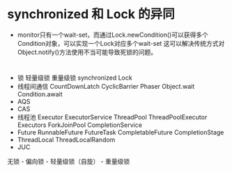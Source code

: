 # synchronized 和 Lock 的异同
- monitor只有一个wait-set，而通过Lock.newCondition()可以获得多个Condition对象，可以实现一个Lock对应多个wait-set
  这可以解决传统方式对Object.notify()方法使用不当可能导致死锁的问题。


#
- 锁 轻量级锁 重量级锁 synchronized Lock 
- 线程间通信 CountDownLatch CyclicBarrier Phaser Object.wait Condition.await
- AQS
- CAS
- 线程池 Executor ExecutorService ThreadPool ThreadPoolExecutor Executors ForkJoinPool CompletionService
- Future RunnableFuture FutureTask CompletableFuture CompletionStage
- ThreadLocal ThreadLocalRandom 
- JUC

无锁 - 偏向锁 - 轻量级锁（自旋） - 重量级锁
